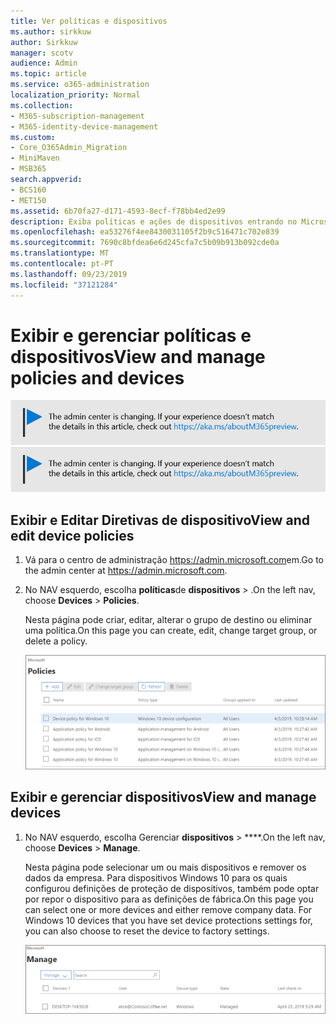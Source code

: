 ```yaml
---
title: Ver políticas e dispositivos
ms.author: sirkkuw
author: Sirkkuw
manager: scotv
audience: Admin
ms.topic: article
ms.service: o365-administration
localization_priority: Normal
ms.collection:
- M365-subscription-management
- M365-identity-device-management
ms.custom:
- Core_O365Admin_Migration
- MiniMaven
- MSB365
search.appverid:
- BCS160
- MET150
ms.assetid: 6b70fa27-d171-4593-8ecf-f78bb4ed2e99
description: Exiba políticas e ações de dispositivos entrando no Microsoft 365 Business com credintials de administrador global.
ms.openlocfilehash: ea53276f4ee8430031105f2b9c516471c702e839
ms.sourcegitcommit: 7690c8bfdea6e6d245cfa7c5b09b913b092cde0a
ms.translationtype: MT
ms.contentlocale: pt-PT
ms.lasthandoff: 09/23/2019
ms.locfileid: "37121284"
---
```

# <a name="view-and-manage-policies-and-devices"></a><span data-ttu-id="9e6c4-103">Exibir e gerenciar políticas e dispositivos</span><span class="sxs-lookup"><span data-stu-id="9e6c4-103">View and manage policies and devices</span></span>

<span data-ttu-id="9e6c4-104">[![Label para que você saiba que o centro de administração está mudando e você pode encontrar mais detalhes em aka.ms/aboutM365preview.](media/m365admincenterchanging.png)](https://docs.microsoft.com/office365/admin/microsoft-365-admin-center-preview)</span><span class="sxs-lookup"><span data-stu-id="9e6c4-104">[![Label to let you know the admin center is changing and you can find more details at aka.ms/aboutM365preview.](media/m365admincenterchanging.png)](https://docs.microsoft.com/office365/admin/microsoft-365-admin-center-preview)</span></span>

## <a name="view-and-edit-device-policies"></a><span data-ttu-id="9e6c4-105">Exibir e Editar Diretivas de dispositivo</span><span class="sxs-lookup"><span data-stu-id="9e6c4-105">View and edit device policies</span></span>

1.  <span data-ttu-id="9e6c4-106">Vá para o centro de administração <a href="https://go.microsoft.com/fwlink/p/?linkid=837890" target="_blank">https://admin.microsoft.com</a>em.</span><span class="sxs-lookup"><span data-stu-id="9e6c4-106">Go to the admin center at <a href="https://go.microsoft.com/fwlink/p/?linkid=837890" target="_blank">https://admin.microsoft.com</a>.</span></span>
2. <span data-ttu-id="9e6c4-107">No NAV esquerdo, escolha **políticas**de **dispositivos** \> .</span><span class="sxs-lookup"><span data-stu-id="9e6c4-107">On the left nav, choose **Devices** \> **Policies**.</span></span>

    <span data-ttu-id="9e6c4-108">Nesta página pode criar, editar, alterar o grupo de destino ou eliminar uma política.</span><span class="sxs-lookup"><span data-stu-id="9e6c4-108">On this page you can create, edit, change target group, or delete a policy.</span></span>

    ![Screenshot of the Policies page](media/devicepolicies.png)
  
## <a name="view-and-manage-devices"></a><span data-ttu-id="9e6c4-110">Exibir e gerenciar dispositivos</span><span class="sxs-lookup"><span data-stu-id="9e6c4-110">View and manage devices</span></span>


1. <span data-ttu-id="9e6c4-111">No NAV esquerdo, escolha Gerenciar **dispositivos** \> \*\*\*\*.</span><span class="sxs-lookup"><span data-stu-id="9e6c4-111">On the left nav, choose **Devices** \> **Manage**.</span></span> 
    
    <span data-ttu-id="9e6c4-p101">Nesta página pode selecionar um ou mais dispositivos e remover os dados da empresa. Para dispositivos Windows 10 para os quais configurou definições de proteção de dispositivos, também pode optar por repor o dispositivo para as definições de fábrica.</span><span class="sxs-lookup"><span data-stu-id="9e6c4-p101">On this page you can select one or more devices and either remove company data. For Windows 10 devices that you have set device protections settings for, you can also choose to reset the device to factory settings.</span></span>
  
   ![Página gerenciar dispositivos](media/devicesmanage.png)

